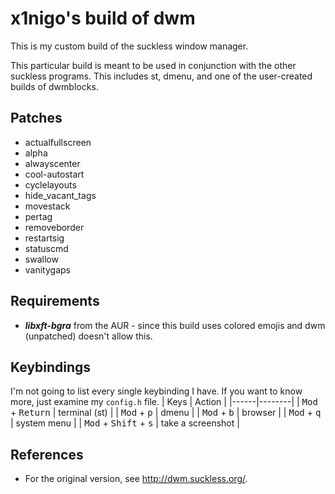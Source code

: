 # x1nigo's build of dwm
This is my custom build of the suckless window manager.

This particular build is meant to be used in conjunction with the other suckless programs. This includes st, dmenu, and one of the user-created builds of dwmblocks.

## Patches
- actualfullscreen
- alpha
- alwayscenter
- cool-autostart
- cyclelayouts
- hide_vacant_tags
- movestack
- pertag
- removeborder
- restartsig
- statuscmd
- swallow
- vanitygaps

## Requirements
- ***libxft-bgra*** from the AUR - since this build uses colored emojis and dwm (unpatched) doesn't allow this.

## Keybindings
I'm not going to list every single keybinding I have. If you want to know more, just examine my `config.h` file.
| Keys | Action |
|------|--------|
| <kbd>Mod</kbd> + <kbd>Return</kbd> | terminal (st) |
| <kbd>Mod</kbd> + <kbd>p</kbd> | dmenu |
| <kbd>Mod</kbd> + <kbd>b</kbd> | browser |
| <kbd>Mod</kbd> + <kbd>q</kbd> | system menu |
| <kbd>Mod</kbd> + <kbd>Shift</kbd> + <kbd>s</kbd> | take a screenshot |

## References
- For the original version, see http://dwm.suckless.org/.
